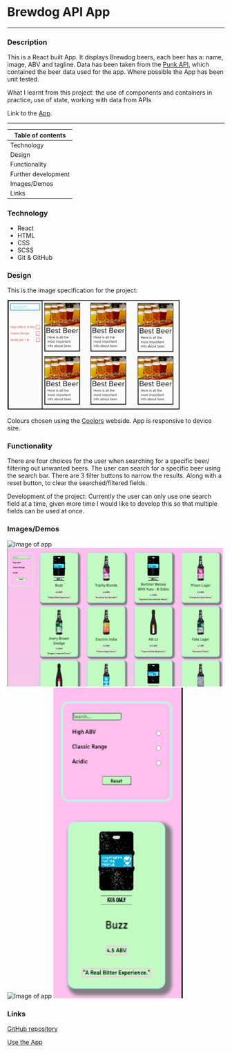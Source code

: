 # **Brewdog API App**

---

### **Description**

This is a React built App. It displays Brewdog beers, each beer has a: name, image, ABV and tagline. Data has been taken from the [Punk API](https://api.punkapi.com/v2/beers "Link to API"), which contained the beer data used for the app. Where possible the App has been unit tested.

What I learnt from this project: the use of components and containers in practice, use of state, working with data from APIs

Link to the [App](https://obuckland.github.io/brewdog/ "Link to App").

---

| **Table of contents** |
| --------------------- |
| Technology            |
| Design                |
| Functionality         |
| Further development   |
| Images/Demos                |
| Links                 |

### **Technology**

- React
- HTML
- CSS
- SCSS
- Git & GitHub

### **Design**

This is the image specification for the project:

<img src="src/assets/images/brewdog-api-spec.png" alt="Image of app" width="400px">

Colours chosen using the [Coolors](https://coolors.co/ "Link to Coolors website") webside. App is responsive to device size.


### **Functionality**

There are four choices for the user when searching for a specific beer/ filtering out unwanted beers.
The user can search for a specific beer using the search bar. There are 3 filter buttons to narrow the results. Along with a reset button, to clear the searched/filtered fields.

Development of the project:
Currently the user can only use one search field at a time, given more time I would like to develop this so that multiple fields can be used at once.

### **Images/Demos**

<img src="src/assets/images/brewdog_desktop_view_GIF.gif" alt="Image of app" width="500px">
<img src="src/assets/images/brewdog_desktop_view_screenshot.png" alt="Image of app" width="500px">
<img src="src/assets/images/brewdog_mobile_view_screen_recording.gif" alt="Image of app" width="300px">
<img src="src/assets/images/brewdog_mobile_view_screenshot.png" alt="Image of app" width="300px">

### **Links**

[GitHub repository](https://github.com/OBuckland/brewdog "Link to GitHub")

[Use the App](https://obuckland.github.io/brewdog/ "Link to App")
